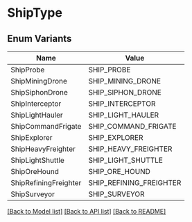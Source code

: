 # ShipType

## Enum Variants

| Name | Value |
|---- | -----|
| ShipProbe | SHIP_PROBE |
| ShipMiningDrone | SHIP_MINING_DRONE |
| ShipSiphonDrone | SHIP_SIPHON_DRONE |
| ShipInterceptor | SHIP_INTERCEPTOR |
| ShipLightHauler | SHIP_LIGHT_HAULER |
| ShipCommandFrigate | SHIP_COMMAND_FRIGATE |
| ShipExplorer | SHIP_EXPLORER |
| ShipHeavyFreighter | SHIP_HEAVY_FREIGHTER |
| ShipLightShuttle | SHIP_LIGHT_SHUTTLE |
| ShipOreHound | SHIP_ORE_HOUND |
| ShipRefiningFreighter | SHIP_REFINING_FREIGHTER |
| ShipSurveyor | SHIP_SURVEYOR |


[[Back to Model list]](../README.md#documentation-for-models) [[Back to API list]](../README.md#documentation-for-api-endpoints) [[Back to README]](../README.md)


